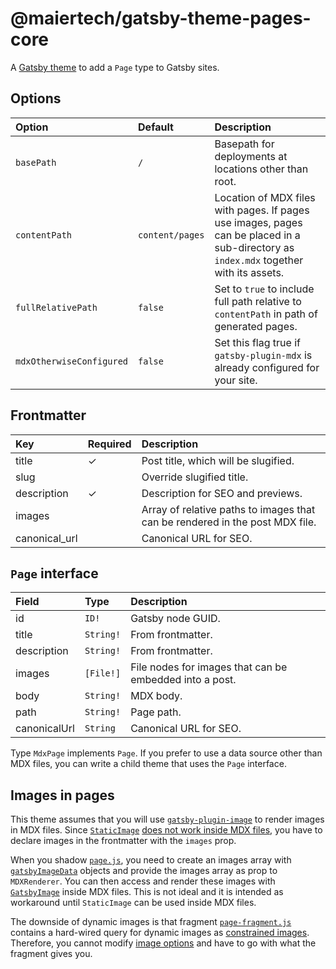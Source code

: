 # @maiertech/gatsby-theme-pages-core

A [Gatsby theme](https://www.gatsbyjs.com/docs/themes/what-are-gatsby-themes/)
to add a `Page` type to Gatsby sites.

## Options

| Option                   | Default         | Description                                                                                                                            |
| :----------------------- | :-------------- | :------------------------------------------------------------------------------------------------------------------------------------- |
| `basePath`               | `/`             | Basepath for deployments at locations other than root.                                                                                 |
| `contentPath`            | `content/pages` | Location of MDX files with pages. If pages use images, pages can be placed in a sub-directory as `index.mdx` together with its assets. |
| `fullRelativePath`       | `false`         | Set to `true` to include full path relative to `contentPath` in path of generated pages.                                               |
| `mdxOtherwiseConfigured` | `false`         | Set this flag true if `gatsby-plugin-mdx` is already configured for your site.                                                         |

## Frontmatter

| Key           | Required | Description                                                                  |
| :------------ | :------- | :--------------------------------------------------------------------------- |
| title         | ✓        | Post title, which will be slugified.                                         |
| slug          |          | Override slugified title.                                                    |
| description   | ✓        | Description for SEO and previews.                                            |
| images        |          | Array of relative paths to images that can be rendered in the post MDX file. |
| canonical_url |          | Canonical URL for SEO.                                                       |

## `Page` interface

| Field        | Type      | Description                                             |
| :----------- | :-------- | :------------------------------------------------------ |
| id           | `ID!`     | Gatsby node GUID.                                       |
| title        | `String!` | From frontmatter.                                       |
| description  | `String!` | From frontmatter.                                       |
| images       | `[File!]` | File nodes for images that can be embedded into a post. |
| body         | `String!` | MDX body.                                               |
| path         | `String!` | Page path.                                              |
| canonicalUrl | `String`  | Canonical URL for SEO.                                  |

Type `MdxPage` implements `Page`. If you prefer to use a data source other than
MDX files, you can write a child theme that uses the `Page` interface.

## Images in pages

This theme assumes that you will use
[`gatsby-plugin-image`](https://github.com/gatsbyjs/gatsby/tree/master/packages/gatsby-plugin-image)
to render images in MDX files. Since
[`StaticImage`](https://github.com/gatsbyjs/gatsby/tree/master/packages/gatsby-plugin-image#static-images)
[does not work inside MDX files](https://github.com/gatsbyjs/gatsby/discussions/27950#discussioncomment-364659),
you have to declare images in the frontmatter with the `images` prop.

When you shadow
[`page.js`](https://github.com/maiertech/gatsby-themes/blob/master/packages/gatsby-theme-pages-core/src/page.js),
you need to create an images array with
[`gatsbyImageData`](https://www.gatsbyjs.com/docs/reference/built-in-components/gatsby-plugin-image/#image-options)
objects and provide the images array as prop to `MDXRenderer`. You can then
access and render these images with
[`GatsbyImage`](https://github.com/gatsbyjs/gatsby/tree/master/packages/gatsby-plugin-image#dynamic-images)
inside MDX files. This is not ideal and it is intended as workaround until
`StaticImage` can be used inside MDX files.

The downside of dynamic images is that fragment
[`page-fragment.js`](https://github.com/maiertech/gatsby-themes/blob/master/packages/gatsby-theme-pages-core/src/page-fragment.js)
contains a hard-wired query for dynamic images as
[constrained images](https://www.gatsbyjs.com/docs/reference/built-in-components/gatsby-plugin-image/#layout).
Therefore, you cannot modify
[image options](https://www.gatsbyjs.com/docs/reference/built-in-components/gatsby-plugin-image/#image-options)
and have to go with what the fragment gives you.
